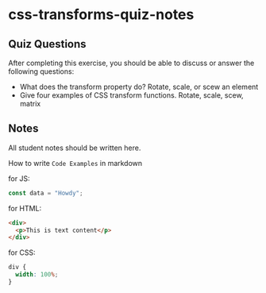 # css-transforms-quiz-notes

## Quiz Questions

After completing this exercise, you should be able to discuss or answer the following questions:

- What does the transform property do?
Rotate, scale, or scew an element
- Give four examples of CSS transform functions.
Rotate, scale, scew, matrix

## Notes

All student notes should be written here.


How to write `Code Examples` in markdown

for JS:

```javascript
const data = "Howdy";
```

for HTML:

```html
<div>
  <p>This is text content</p>
</div>
```

for CSS:

```css
div {
  width: 100%;
}
```
